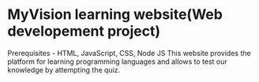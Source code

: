 # MyVision learning website(Web developement project)
Prerequisites - HTML, JavaScript, CSS, Node JS
This website provides the platform for learning programming languages and allows to test our knowledge by attempting the quiz.
